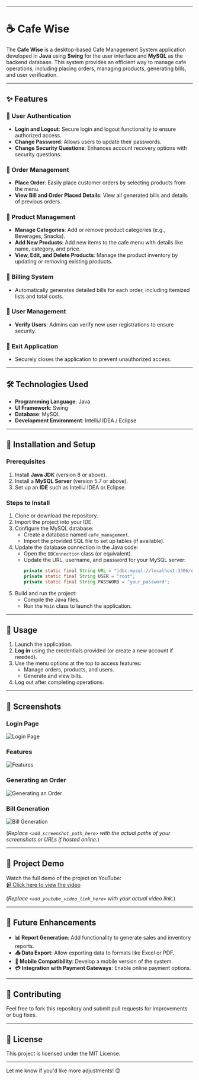 

---

# ☕ Cafe Wise

The **Cafe Wise** is a desktop-based Cafe Management System application developed in **Java** using **Swing** for the user interface and **MySQL** as the backend database. This system provides an efficient way to manage cafe operations, including placing orders, managing products, generating bills, and user verification.

---

## ✨ Features

### 🔐 User Authentication
- **Login and Logout**: Secure login and logout functionality to ensure authorized access.
- **Change Password**: Allows users to update their passwords.
- **Change Security Questions**: Enhances account recovery options with security questions.

### 🛒 Order Management
- **Place Order**: Easily place customer orders by selecting products from the menu.
- **View Bill and Order Placed Details**: View all generated bills and details of previous orders.

### 🍴 Product Management
- **Manage Categories**: Add or remove product categories (e.g., Beverages, Snacks).
- **Add New Products**: Add new items to the cafe menu with details like name, category, and price.
- **View, Edit, and Delete Products**: Manage the product inventory by updating or removing existing products.

### 📃 Billing System
- Automatically generates detailed bills for each order, including itemized lists and total costs.

### 👥 User Management
- **Verify Users**: Admins can verify new user registrations to ensure security.

### 🚪 Exit Application
- Securely closes the application to prevent unauthorized access.

---

## 🛠️ Technologies Used
- **Programming Language**: Java  
- **UI Framework**: Swing  
- **Database**: MySQL  
- **Development Environment**: IntelliJ IDEA / Eclipse  

---

## 🚀 Installation and Setup

### Prerequisites
1. Install **Java JDK** (version 8 or above).  
2. Install a **MySQL Server** (version 5.7 or above).  
3. Set up an **IDE** such as IntelliJ IDEA or Eclipse.  

### Steps to Install
1. Clone or download the repository.  
2. Import the project into your IDE.  
3. Configure the MySQL database:  
   - Create a database named `cafe_management`.  
   - Import the provided SQL file to set up tables (if available).  
4. Update the database connection in the Java code:  
   - Open the `DBConnection` class (or equivalent).  
   - Update the URL, username, and password for your MySQL server:  
     ```java
     private static final String URL = "jdbc:mysql://localhost:3306/cafe_management";
     private static final String USER = "root";
     private static final String PASSWORD = "your_password";
     ```
5. Build and run the project:  
   - Compile the Java files.  
   - Run the `Main` class to launch the application.

---

## 📒 Usage

1. Launch the application.  
2. **Log in** using the credentials provided (or create a new account if needed).  
3. Use the menu options at the top to access features:  
   - Manage orders, products, and users.  
   - Generate and view bills.  
4. Log out after completing operations.  

---

## 📸 Screenshots

### Login Page  
![Login Page](https://github.com/shubhamt45/CafeWise/blob/master/Login_Page.png)  

### Features  
![Features](https://github.com/shubhamt45/CafeWise/blob/master/Features.png) 

### Generating an Order  
![Generating an Order](https://github.com/shubhamt45/CafeWise/blob/master/Order.png)  

### Bill Generation  
![Bill Generation](https://github.com/shubhamt45/CafeWise/blob/master/Bill.png)  

(*Replace `<add_screenshot_path_here>` with the actual paths of your screenshots or URLs if hosted online.*)

---

## 🎥 Project Demo

Watch the full demo of the project on YouTube:  
[📹 Click here to view the video](https://www.youtube.com/watch?v=HVDwEmjsMkw)  

(*Replace `<add_youtube_video_link_here>` with your actual video link.*)

---

## 🔮 Future Enhancements
- **📊 Report Generation**: Add functionality to generate sales and inventory reports.  
- **📤 Data Export**: Allow exporting data to formats like Excel or PDF.  
- **📱 Mobile Compatibility**: Develop a mobile version of the system.  
- **💳 Integration with Payment Gateways**: Enable online payment options.  

---

## 🤝 Contributing

Feel free to fork this repository and submit pull requests for improvements or bug fixes.

---

## 📝 License

This project is licensed under the MIT License.

---

Let me know if you'd like more adjustments! 😊